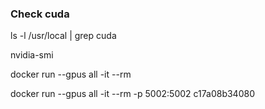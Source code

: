 
### Check cuda
ls -l /usr/local | grep cuda



nvidia-smi



docker run --gpus all -it --rm



docker run --gpus all -it --rm -p 5002:5002 c17a08b34080

